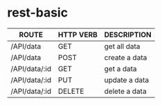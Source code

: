 # rest-basic
| ROUTE          | HTTP VERB | DESCRIPTION      |
|----------------|-----------|------------------|
| /API/data      | GET       | get all data     |
| /API/data      | POST      | create a data    |
| /API/data/:id  | GET       | get a data       |
| /API/data/:id  | PUT       | update a data    |
| /API/data/:id  | DELETE    | delete a data    |

